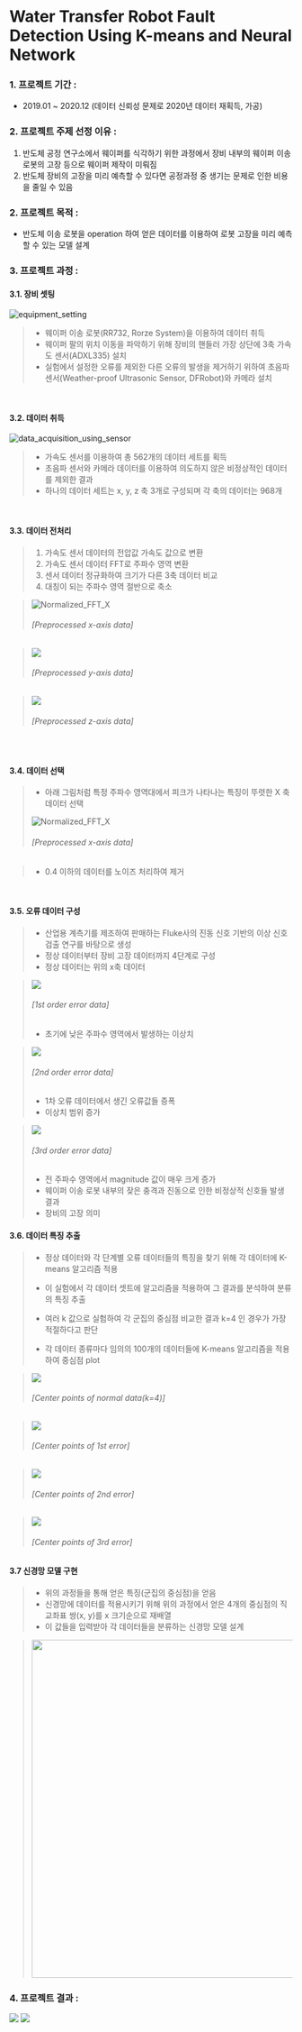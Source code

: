 # Water Transfer Robot Fault Detection Using K-means and Neural Network
### 1. 프로젝트 기간 : 
- 2019.01 ~ 2020.12 (데이터 신뢰성 문제로 2020년 데이터 재획득, 가공) 

### 2. 프로젝트 주제 선정 이유 : 
1. 반도체 공정 연구소에서 웨이퍼를 식각하기 위한 과정에서 장비 내부의 웨이퍼 이송 로봇의 고장 등으로 웨이퍼 제작이 미뤄짐
2. 반도체 장비의 고장을 미리 예측할 수 있다면 공정과정 중 생기는 문제로 인한 비용을 줄일 수 있음

### 2. 프로젝트 목적 :
- 반도체 이송 로봇을 operation 하여 얻은 데이터를 이용하여 로봇 고장을 미리 예측할 수 있는 모델 설계

### 3. 프로젝트 과정 : 
#### 3.1. 장비 셋팅<br>

  ![equipment_setting](./images/equipment_setting.jpg) 
  > - 웨이퍼 이송 로봇(RR732, Rorze System)을 이용하여 데이터 취득 
  > - 웨이퍼 팔의 위치 이동을 파악하기 위해 장비의 핸들러 가장 상단에 3축 가속도 센서(ADXL335) 설치
  > - 실험에서 설정한 오류를 제외한 다른 오류의 발생을 제거하기 위하여 초음파 센서(Weather-proof Ultrasonic Sensor, DFRobot)와 카메라 설치 
 
<br>

#### 3.2. 데이터 취득 <br>

  ![data_acquisition_using_sensor](./images/data_acquisition_using_sensor.jpg)
  > - 가속도 센서를 이용하여 총 562개의 데이터 세트를 획득
  > - 초음파 센서와 카메라 데이터를 이용하여 의도하지 않은 비정상적인 데이터를 제외한 결과
  > - 하나의 데이터 세트는 x, y, z 축 3개로 구성되며 각 축의 데이터는 968개
  
  <br>
  
#### 3.3. 데이터 전처리 <br>
  > 1. 가속도 센서 데이터의 전압값 가속도 값으로 변환
  > 2. 가속도 센서 데이터 FFT로 주파수 영역 변환
  > 3. 센서 데이터 정규화하여 크기가 다른 3축 데이터 비교
  > 4. 대칭이 되는 주파수 영역 절반으로 축소<br>
  
  > <img src="./images/Normalized_FFT_X.png" title="Normalized_FFT_X">
  > <h6>[Preprocessed x-axis data]</h6>
 
  > <img src="./images/Normalized_FFT_Y.png">
  > <h6>[Preprocessed y-axis data]</h6>
  
  > <img src="./images/Normalized_FFT_Z.png">
  > <h6>[Preprocessed z-axis data]</h6>
  
  <br>
  
#### 3.4. 데이터 선택
  > - 아래 그림처럼 특정 주파수 영역대에서 피크가 나타나는 특징이 뚜렷한 X 축 데이터 선택
  > <img src="./images/Normalized_FFT_X.png" title="Normalized_FFT_X">
  > <h6>[Preprocessed x-axis data]</h6>
  
  > - 0.4 이하의 데이터를 노이즈 처리하여 제거
  <br>

#### 3.5. 오류 데이터 구성
  > - 산업용 계측기를 제조하여 판매하는 Fluke사의 진동 신호 기반의 이상 신호 검출 연구를 바탕으로 생성
  > - 정상 데이터부터 장비 고장 데이터까지 4단계로 구성
  > - 정상 데이터는 위의 x축 데이터
  

  > <img src="./images/1st_error.png">
  > <h6>[1st order error data]</h6>
  > 
  > - 초기에 낮은 주파수 영역에서 발생하는 이상치


  > <img src="./images/2nd_error.png">
  > <h6>[2nd order error data]</h6>
  > 
  > - 1차 오류 데이터에서 생긴 오류값들 증폭
  > - 이상치 범위 증가 


  > <img src="./images/3rd_error.png">
  > <h6>[3rd order error data]</h6>
  > 
  > - 전 주파수 영역에서 magnitude 값이 매우 크게 증가
  > - 웨이퍼 이송 로봇 내부의 잦은 충격과 진동으로 인한 비정상적 신호들 발생 결과
  > - 장비의 고장 의미
  
 
#### 3.6. 데이터 특징 추출
  > - 정상 데이터와 각 단계별 오류 데이터들의 특징을 찾기 위해 각 데이터에 K-means 알고리즘 적용
  > - 이 실험에서 각 데이터 셋트에 알고리즘을 적용하여 그 결과를 분석하여 분류의 특징 추출
  > - 여러 k 값으로 실험하여 각 군집의 중심점 비교한 결과 k=4 인 경우가 가장 적절하다고 판단
  > 
  > - 각 데이터 종류마다 임의의 100개의 데이터들에 K-means 알고리즘을 적용하여 중심점 plot
 

  > <img src="./images/Center_points_of_normal_data.png">
  > <h6>[Center points of normal data(k=4)]</h6>
  

  > <img src="./images/Center_points_of_1st_error.png">
  > <h6>[Center points of 1st error]</h6>
  
  
  > <img src="./images/Center_points_of_2nd_error.png">
  > <h6>[Center points of 2nd error]</h6>
  
  
  > <img src="./images/Center_points_of_3rd_error.png">
  > <h6>[Center points of 3rd error]</h6>


#### 3.7 신경망 모델 구현
  > - 위의 과정들을 통해 얻은 특징(군집의 중심점)을 얻음
  > - 신경망에 데이터를 적용시키기 위해 위의 과정에서 얻은 4개의 중심점의 직교좌표 쌍(x, y)를 x 크기순으로 재배열
  > - 이 값들을 입력받아 각 데이터들을 분류하는 신경망 모델 설계


  > <img src="./images/network.png"  width = 600>

### 4. 프로젝트 결과 :

<img src="./images/result1.PNG" >


<img src="./images/result2.PNG" >
